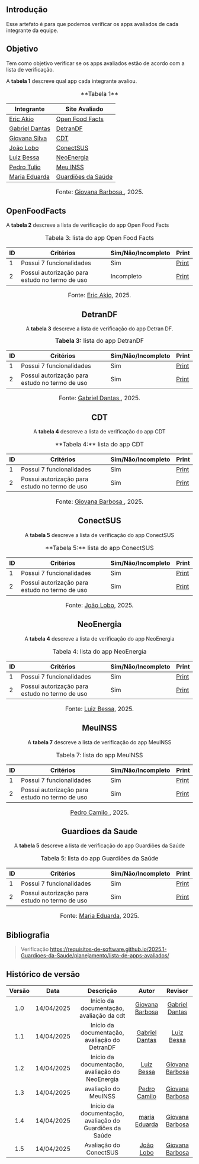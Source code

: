 ## Introdução

Esse artefato é para que podemos verificar os apps avaliados de cada integrante da equipe.

## Objetivo

Tem como objetivo verificar se os apps avaliados estão de acordo com a lista de verificação.

A **tabela 1** descreve qual app cada integrante avaliou.

<center>
    <font size="3"><p style="text-align: center">**Tabela 1**</p></font>

| Integrante                                     | Site Avaliado         |
| ---------------------------------------------- | --------------------- |
| [Eric Akio](https://github.com/eric-kingu)     | [Open Food Facts](#OpenFoodFacts)|
| [Gabriel Dantas](https://github.com/gbevi)     |    [DetranDF](#DetranDF)     |
| [Giovana Silva](https://github.com/gio221)     | [CDT](#cdt)  |
| [João Lobo](https://github.com/joaolobo10)     | [ConectSUS](#ConectSUS)|
| [Luiz Bessa](https://github.com/lfelipebessa)  | [NeoEnergia](#NeoEnergia)|
| [Pedro Tulio](https://github.com/PedrooCamilo) |  [Meu INSS](#MeuINSS)|
| [Maria Eduarda](https://github.com/maaduh)     |  [Guardiões da Saúde](#GuardioesDaSaude) |

<font size="3"><p style="text-align: center">Fonte: [Giovana Barbosa ](https://github.com/gio221), 2025.</p></font>

</center>

## OpenFoodFacts

A **tabela 2** descreve a lista de verificação do app Open Food Facts

<center>
    <font size="3"><p style="text-align: center">Tabela 3: lista do app Open Food Facts</p></font>

|ID| Critérios                             | Sim/Não/Incompleto        | Print
| ---------------------------------------------- | --------------------- |--------------------- |--------------------- |
|1| Possui 7 funcionalidades|Sim|[Print](https://aprender3.unb.br/pluginfile.php/3095981/mod_resource/content/57/FGA0303-T03.pdf)|
|2| Possui autorização para estudo no termo de uso|Incompleto|[Print](https://aprender3.unb.br/pluginfile.php/3095981/mod_resource/content/57/FGA0303-T03.pdf)|

<font size="3"><p style="text-align: center">Fonte: [Eric Akio](https://github.com/eric-kingu), 2025.</p></font>

## DetranDF

A **tabela 3** descreve a lista de verificação do app Detran DF.

<center>
  
   <font size="3"><p style="text-align: center">**Tabela 3:** lista do app DetranDF</p></font>
    

| ID  | Critérios                                      | Sim/Não/Incompleto | Print                                                                                            |
| --- | ---------------------------------------------- | ------------------ | ------------------------------------------------------------------------------------------------ |
| 1   | Possui 7 funcionalidades                       | Sim                | [Print](https://aprender3.unb.br/pluginfile.php/3095981/mod_resource/content/57/FGA0303-T03.pdf) |
| 2   | Possui autorização para estudo no termo de uso | Sim                | [Print](https://aprender3.unb.br/pluginfile.php/3095981/mod_resource/content/57/FGA0303-T03.pdf) |

<font size="3"><p style="text-align: center">Fonte: [Gabriel Dantas ](https://github.com/gbevi), 2025.</p></font>


</center>

## CDT

A **tabela 4** descreve a lista de verificação do app CDT

<center>
    <font size="3"><p style="text-align: center">**Tabela 4:** lista do app CDT</p></font>

| ID  | Critérios                                      | Sim/Não/Incompleto | Print                                                                                            |
| --- | ---------------------------------------------- | ------------------ | ------------------------------------------------------------------------------------------------ |
| 1   | Possui 7 funcionalidades                       | Sim                | [Print](https://aprender3.unb.br/pluginfile.php/3095981/mod_resource/content/57/FGA0303-T03.pdf) |
| 2   | Possui autorização para estudo no termo de uso | Sim                | [Print](https://aprender3.unb.br/pluginfile.php/3095981/mod_resource/content/57/FGA0303-T03.pdf) |

<font size="3"><p style="text-align: center">Fonte: [Giovana Barbosa ](https://github.com/gio221), 2025.</p></font>

</center>

## ConectSUS

A **tabela 5** descreve a lista de verificação do app ConectSUS

<center>
    <font size="3"><p style="text-align: center">**Tabela 5:** lista do app ConectSUS</p></font>

| ID  | Critérios                                      | Sim/Não/Incompleto | Print                                                                                            |
| --- | ---------------------------------------------- | ------------------ | ------------------------------------------------------------------------------------------------ |
| 1   | Possui 7 funcionalidades                       | Sim                | [Print](https://aprender3.unb.br/pluginfile.php/3095981/mod_resource/content/57/FGA0303-T03.pdf) |
| 2   | Possui autorização para estudo no termo de uso | Sim                | [Print](https://aprender3.unb.br/pluginfile.php/3095981/mod_resource/content/57/FGA0303-T03.pdf) |

<font size="3"><p style="text-align: center">Fonte: [João Lobo](https://github.com/joaolobo10), 2025.</p></font>

</center>

## NeoEnergia

A **tabela 4** descreve a lista de verificação do app NeoEnergia

<center>
    <font size="3"><p style="text-align: center">Tabela 4: lista do app NeoEnergia</p></font>

|ID| Critérios                             | Sim/Não/Incompleto        | Print
| ---------------------------------------------- | --------------------- |--------------------- |--------------------- |
|1| Possui 7 funcionalidades|Sim|[Print](https://aprender3.unb.br/pluginfile.php/3095981/mod_resource/content/57/FGA0303-T03.pdf)|
|2| Possui autorização para estudo no termo de uso|Sim|[Print](https://aprender3.unb.br/pluginfile.php/3095981/mod_resource/content/57/FGA0303-T03.pdf)|

<font size="3"><p style="text-align: center">Fonte: [Luiz Bessa](https://github.com/lfelipebessa), 2025.</p></font>

</center>


## MeuINSS
A **tabela 7** descreve a lista de verificação do app MeuINSS

<center>
    <font size="3"><p style="text-align: center">Tabela 7: lista do app MeuINSS</p></font>

|ID| Critérios                             | Sim/Não/Incompleto        | Print
| ---------------------------------------------- | --------------------- |--------------------- |--------------------- |
|1| Possui 7 funcionalidades|Sim|[Print](https://aprender3.unb.br/pluginfile.php/3095981/mod_resource/content/57/FGA0303-T03.pdf)|
|2| Possui autorização para estudo no termo de uso|Sim|[Print](https://aprender3.unb.br/pluginfile.php/3095981/mod_resource/content/57/FGA0303-T03.pdf)|

   

<font size="3"><p style="text-align: center">[Pedro Camilo ](https://github.com/PedrooCamilo), 2025.</p></font>


</center>

## Guardioes da Saude
A **tabela 5** descreve a lista de verificação do app Guardiões da Saúde

<center>
    <font size="3"><p style="text-align: center">Tabela 5: lista do app Guardiões da Saúde</p></font>


|ID| Critérios                             | Sim/Não/Incompleto        | Print
| ---------------------------------------------- | --------------------- |--------------------- |--------------------- |
|1| Possui 7 funcionalidades|Sim|[Print](https://aprender3.unb.br/pluginfile.php/3095981/mod_resource/content/57/FGA0303-T03.pdf)|
|2| Possui autorização para estudo no termo de uso|Sim|[Print](https://aprender3.unb.br/pluginfile.php/3095981/mod_resource/content/57/FGA0303-T03.pdf)|



</center>

<font size="3"><p style="text-align: center">Fonte: [Maria Eduarda](https://github.com/maaduh), 2025.</p></font>

</center>

## Bibliografia

> Verificação https://requisitos-de-software.github.io/2025.1-Guardioes-da-Saude/planejamento/lista-de-apps-avaliados/

## Histórico de versão

| Versão |    Data    |       Descrição        |                     Autor                      |                  Revisor                   |
| :----: | :--------: | :--------------------: | :--------------------------------------------: | :----------------------------------------: |
|  1.0   | 14/04/2025 | Início da documentação, avaliação da cdt | [Giovana Barbosa ](https://github.com/gio221)  | [Gabriel Dantas](https://github.com/gbevi) |
|  1.1   | 14/04/2025 | Início da documentação, avaliação do DetranDF | [Gabriel Dantas ](https://github.com/gbevi)  | [Luiz Bessa](https://github.com/lfelipebessa)  |
|  1.2   | 14/04/2025 | Início da documentação, avaliação do NeoEnergia | [Luiz Bessa](https://github.com/lfelipebessa)  |[Giovana Barbosa ](https://github.com/gio221)  |
|  1.3   | 14/04/2025 | avaliação do MeuINSS | [Pedro Camilo](https://github.com/PedrooCamilo)  |[Giovana Barbosa ](https://github.com/gio221)  |
|  1.4   | 14/04/2025 | Início da documentação, avaliação do Guardiões da Saúde | [maria Eduarda](https://github.com/maaduh)  |[Giovana Barbosa ](https://github.com/gio221)  |
|  1.5   | 14/04/2025 |            Avaliação do ConectSUS             |  [João Lobo](https://github.com/joaolobo10)   |          [Giovana Barbosa ](https://github.com/gio221)                                   |             
